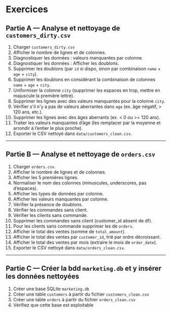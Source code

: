 # Exercices

## Partie A — Analyse et nettoyage de `customers_dirty.csv`

1. Charger `customers_dirty.csv`
2. Afficher le nombre de lignes et de colonnes.  
3. Diagnostiquer les données : valeurs manquantes par colonne.  
4. Diagnostiquer les données : Afficher les doublons.
5. Supprimer les doublons (par `id` si dispo, sinon par combinaison `name` + `age` + `city`).  
6. Supprimer les doublons en considérant la combinaison de colonnes `name` + `age` + `city`.  
7. Uniformiser la colonne `city` (supprimer les espaces en trop, mettre en majuscule la première lettre).  
8. Supprimer les lignes avec des valeurs manquantes pour la colonne `city`.  
9. Vérifier s'il n'y a pas de valeurs aberrantes dans `age` (ex. âge négatif, > 120 ans, etc.).  
10. Supprimer les lignes avec des âges aberrants (ex. < 0 ou >= 120 ans).
11. Traiter les valeurs manquantes d’âge (les remplacer par la moyenne et arrondir à l’entier le plus proche).  
12. Exporter le CSV nettoyé dans `data/customers_clean.csv`.  
---

## Partie B — Analyse et nettoyage de `orders.csv`

1. Charger `orders.csv`.
2. Afficher le nombre de lignes et de colonnes.
3. Afficher les 5 premières lignes.
4. Normaliser le nom des colonnes (minuscules, underscores, pas d’espaces).
5. Afficher les types de données par colonne.  
6. Afficher les valeurs manquantes par colonne.  
7. Vérifier la présence de doublons.  
8. Vérifier les commandes sans client.  
9. Vérifier les clients sans commande.  
10. Supprimer les commandes sans client (customer_id absent de df).  
11. Pour les clients sans commande supprimer les de `orders`.  
12. Afficher le total des ventes (somme de `total_amount`).  
13. Afficher le total des ventes par `customer_id`, trié par ordre décroissant.  
14. Afficher le total des ventes par mois (extraire le mois de `order_date`).
15. Exporter le CSV nettoyé dans `data/orders_clean.csv`.    

---

## Partie C — Créer la bdd `marketing.db` et y insérer les données nettoyées

1. Créer une base SQLite `marketing.db`  
2. Créer une table `customers` à partir du fichier `customers_clean.csv`  
3. Créer une table `orders` à partir du fichier `orders_clean.csv`  
4. Vérifiez que cette base est exploitable  
